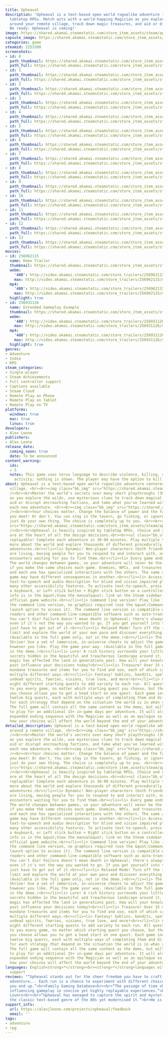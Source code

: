 ```yaml
---
title: Upheaval
description: 'Upheaval is a text-based open world roguelike adventure inspired by
  tabletop RPGs. Match wits with a world-hopping Magician as you explore the wilds
  around your remote village, track down magic treasures, and aid or disrupt factions.
  Be ready: Upheaval is coming!'
image: https://shared.akamai.steamstatic.com/store_item_assets/steam/apps/2253300/header.jpg?t=1726258880
capsule_image: https://shared.akamai.steamstatic.com/store_item_assets/steam/apps/2253300/229486f5a9de0d1e2667b8cbc94f05bf66ec002a/capsule_231x87.jpg?t=1726258880
categories: game
steamid: 2253300
screenshots:
- id: 0
  path_thumbnail: https://shared.akamai.steamstatic.com/store_item_assets/steam/apps/2253300/ss_972319f3d0324108dad2c9c1fb6b849f27fe9fbd.600x338.jpg?t=1726258880
  path_full: https://shared.akamai.steamstatic.com/store_item_assets/steam/apps/2253300/ss_972319f3d0324108dad2c9c1fb6b849f27fe9fbd.1920x1080.jpg?t=1726258880
- id: 1
  path_thumbnail: https://shared.akamai.steamstatic.com/store_item_assets/steam/apps/2253300/ss_7521e3d6b8c51d4267abae58fee7200b8673de51.600x338.jpg?t=1726258880
  path_full: https://shared.akamai.steamstatic.com/store_item_assets/steam/apps/2253300/ss_7521e3d6b8c51d4267abae58fee7200b8673de51.1920x1080.jpg?t=1726258880
- id: 2
  path_thumbnail: https://shared.akamai.steamstatic.com/store_item_assets/steam/apps/2253300/ss_fd4d46fc2bfec5e39b32be93a1c8370802b71133.600x338.jpg?t=1726258880
  path_full: https://shared.akamai.steamstatic.com/store_item_assets/steam/apps/2253300/ss_fd4d46fc2bfec5e39b32be93a1c8370802b71133.1920x1080.jpg?t=1726258880
- id: 3
  path_thumbnail: https://shared.akamai.steamstatic.com/store_item_assets/steam/apps/2253300/ss_4390ca45f85d577e2ce73c79f5d83f91b0585d04.600x338.jpg?t=1726258880
  path_full: https://shared.akamai.steamstatic.com/store_item_assets/steam/apps/2253300/ss_4390ca45f85d577e2ce73c79f5d83f91b0585d04.1920x1080.jpg?t=1726258880
- id: 4
  path_thumbnail: https://shared.akamai.steamstatic.com/store_item_assets/steam/apps/2253300/ss_d79d09f42ddabe93b1332c4710480e13ea5b2529.600x338.jpg?t=1726258880
  path_full: https://shared.akamai.steamstatic.com/store_item_assets/steam/apps/2253300/ss_d79d09f42ddabe93b1332c4710480e13ea5b2529.1920x1080.jpg?t=1726258880
- id: 5
  path_thumbnail: https://shared.akamai.steamstatic.com/store_item_assets/steam/apps/2253300/ss_c9821f5f39c7777e639afe73793e2e7fe1e8a483.600x338.jpg?t=1726258880
  path_full: https://shared.akamai.steamstatic.com/store_item_assets/steam/apps/2253300/ss_c9821f5f39c7777e639afe73793e2e7fe1e8a483.1920x1080.jpg?t=1726258880
- id: 6
  path_thumbnail: https://shared.akamai.steamstatic.com/store_item_assets/steam/apps/2253300/ss_5ceae9ced9db6bb405a76a35dfd672a3fcf1713c.600x338.jpg?t=1726258880
  path_full: https://shared.akamai.steamstatic.com/store_item_assets/steam/apps/2253300/ss_5ceae9ced9db6bb405a76a35dfd672a3fcf1713c.1920x1080.jpg?t=1726258880
- id: 7
  path_thumbnail: https://shared.akamai.steamstatic.com/store_item_assets/steam/apps/2253300/ss_853eab2976752188872b4201a10e38847835e6ae.600x338.jpg?t=1726258880
  path_full: https://shared.akamai.steamstatic.com/store_item_assets/steam/apps/2253300/ss_853eab2976752188872b4201a10e38847835e6ae.1920x1080.jpg?t=1726258880
- id: 8
  path_thumbnail: https://shared.akamai.steamstatic.com/store_item_assets/steam/apps/2253300/ss_c4c55c2c75e10652c4a6a3801b38e45efc37521b.600x338.jpg?t=1726258880
  path_full: https://shared.akamai.steamstatic.com/store_item_assets/steam/apps/2253300/ss_c4c55c2c75e10652c4a6a3801b38e45efc37521b.1920x1080.jpg?t=1726258880
- id: 9
  path_thumbnail: https://shared.akamai.steamstatic.com/store_item_assets/steam/apps/2253300/ss_db8a1a83e575329f3a2b95057e49079f4ce38f54.600x338.jpg?t=1726258880
  path_full: https://shared.akamai.steamstatic.com/store_item_assets/steam/apps/2253300/ss_db8a1a83e575329f3a2b95057e49079f4ce38f54.1920x1080.jpg?t=1726258880
- id: 10
  path_thumbnail: https://shared.akamai.steamstatic.com/store_item_assets/steam/apps/2253300/ss_f6b1efe9b365e7969de7b767e561a909075b3774.600x338.jpg?t=1726258880
  path_full: https://shared.akamai.steamstatic.com/store_item_assets/steam/apps/2253300/ss_f6b1efe9b365e7969de7b767e561a909075b3774.1920x1080.jpg?t=1726258880
- id: 11
  path_thumbnail: https://shared.akamai.steamstatic.com/store_item_assets/steam/apps/2253300/ss_ad94cd3d20fb7cae20cb6e6cbd559e3ae129ba42.600x338.jpg?t=1726258880
  path_full: https://shared.akamai.steamstatic.com/store_item_assets/steam/apps/2253300/ss_ad94cd3d20fb7cae20cb6e6cbd559e3ae129ba42.1920x1080.jpg?t=1726258880
- id: 12
  path_thumbnail: https://shared.akamai.steamstatic.com/store_item_assets/steam/apps/2253300/ss_d09160350eb4818d8313f4e83f4c2c5f9df24d6d.600x338.jpg?t=1726258880
  path_full: https://shared.akamai.steamstatic.com/store_item_assets/steam/apps/2253300/ss_d09160350eb4818d8313f4e83f4c2c5f9df24d6d.1920x1080.jpg?t=1726258880
- id: 13
  path_thumbnail: https://shared.akamai.steamstatic.com/store_item_assets/steam/apps/2253300/ss_ebcee5a4bbf8cf4fa2eb24076b25b4c6e3dc0c8b.600x338.jpg?t=1726258880
  path_full: https://shared.akamai.steamstatic.com/store_item_assets/steam/apps/2253300/ss_ebcee5a4bbf8cf4fa2eb24076b25b4c6e3dc0c8b.1920x1080.jpg?t=1726258880
movies:
- id: 256962115
  name: Demo Trailer
  thumbnail: https://shared.akamai.steamstatic.com/store_item_assets/steam/apps/256962115/movie.293x165.jpg?t=1697644106
  webm:
    '480': http://video.akamai.steamstatic.com/store_trailers/256962115/movie480_vp9.webm?t=1697644106
    max: http://video.akamai.steamstatic.com/store_trailers/256962115/movie_max_vp9.webm?t=1697644106
  mp4:
    '480': http://video.akamai.steamstatic.com/store_trailers/256962115/movie480.mp4?t=1697644106
    max: http://video.akamai.steamstatic.com/store_trailers/256962115/movie_max.mp4?t=1697644106
  highlight: true
- id: 256931126
  name: Extended Gameplay Example
  thumbnail: https://shared.akamai.steamstatic.com/store_item_assets/steam/apps/256931126/movie.293x165.jpg?t=1701894357
  webm:
    '480': http://video.akamai.steamstatic.com/store_trailers/256931126/movie480_vp9.webm?t=1701894357
    max: http://video.akamai.steamstatic.com/store_trailers/256931126/movie_max_vp9.webm?t=1701894357
  mp4:
    '480': http://video.akamai.steamstatic.com/store_trailers/256931126/movie480.mp4?t=1701894357
    max: http://video.akamai.steamstatic.com/store_trailers/256931126/movie_max.mp4?t=1701894357
  highlight: true
genres:
- Adventure
- Indie
- RPG
steam_categories:
- Single-player
- Steam Achievements
- Full controller support
- Captions available
- Steam Cloud
- Remote Play on Phone
- Remote Play on Tablet
- Remote Play on TV
platforms:
  windows: true
  mac: true
  linux: true
developers:
- Alex Leone
publishers:
- Alex Leone
release_date:
  coming_soon: true
  date: To be announced
content_warning:
  ids:
  - 5
  notes: This game uses terse language to describe violence, killing, and paranormal
    activity; nothing is shown. The player may have the option to kill in cold blood.
about: Upheaval is a text-based open world roguelike adventure centered around a remote
  village. <br><br><img class="bb_img" src="https://shared.akamai.steamstatic.com/store_item_assets/steam/apps/2253300/extras/steam-encounters-gif.gif?t=1726258880"
  /><br><br>Master the world's secrets over many short playthroughs (30-90 minutes)
  as you explore the wilds, use mysterious clues to track down magical treasures,
  aid or disrupt encroaching factions, and take what you've learned with you into
  each new adventure. <br><br><img class="bb_img" src="https://shared.akamai.steamstatic.com/store_item_assets/steam/apps/2253300/extras/steam-inventory-gif.gif?t=1726258880"
  /><br><br>Your choices matter. Change the balance of power and the fates of everyone
  you meet! Or don't. You can stay in the tavern, go fishing, or ignore everyone and
  just do your own thing. The choice is completely up to you. <br><br><img class="bb_img"
  src="https://shared.akamai.steamstatic.com/store_item_assets/steam/apps/2253300/extras/steam-map-gif.gif?t=1726258880"
  /><br><br>Upheaval is heavily inspired by tabletop RPGs. Choice and consequence
  are at the heart of all the design decisions.<br><br><ul class="bb_ul"><li> Incredibly
  replayable! Complete each adventure in 30-90 minutes. Play multiple times to learn
  more about the world and explore thousands of different procedurally randomized
  adventures.<br></li><li> Dynamic! Non-player characters (both friends and enemies)
  are living, moving people for you to respond to and interact with, not just static
  encounters waiting for you to find them.<br></li><li> Every game ends differently!
  The world changes between games, so your adventure will never be the same, even
  if you make the same choices each game. Enemies, NPCs, and treasures are all randomized,
  and each one has specialized interactions with the others. The same actions in one
  game may have different consequences in another.<br></li><li> Accessible! Complete
  text-to-speech and audio description for blind and vision impaired players, plus
  many other accessibility features. To activate text-to-speech, press Shift + T on
  a keyboard, or Left stick button + Right stick button on a controller. Full accessibility
  info is in the &quot;View the manual&quot; link on the Steam sidebar, or on the
  official game website.<br></li><li> Command line version! Play like it's 1980 with
  the command line version, no graphics required (use the &quot;Command Line&quot;
  launch option to access it). The command line version is compatible with screen
  readers and other command-line-compatible software such as auto-translators.<br></li><li>
  You can't die! Failure doesn't mean death in Upheaval; there's always a way forward,
  even if it's not the way you wanted to go. If you get yourself into trouble, you'll
  just have to get out of it.<br></li><li> Relaxed Mode! Turn off the in-game time
  limit and explore the world at your own pace and discover everything it has to offer.
  (Available in the full game only, not in the demo.)<br></li><li> The Magician's
  Shrine! Use a set of immersive, in-universe cheats to adjust the game's difficulty
  however you like. Play the game your way. (Available in the full game only, not
  in the demo.)<br></li><li> Lore! A rich history surrounds your little village, its
  secrets hidden in the beautiful and treacherous landscape around it. Discover how
  magic has affected the land in generations past. How will your knowledge of the
  past influence your decisions today?<br></li><li> Treasure! Over 15 magical and
  mundane treasures and items for you to find and use, each of which can be used in
  multiple different ways.<br></li><li> Fantasy! Goblins, bandits, spells, curses,
  undead spirits, faeries, visions, true love, and more!<br></li><li> Choose from
  eight different starting quests to add variety to each run. All quests are available
  to you every game, no matter which starting quest you choose, but the starting quest
  you choose allows you to get a head start on one quest. Each game includes the same
  twelve big quests, each with multiple ways of completing them and different consequences
  for each strategy that depend on the situation the world is in when you do it.<br></li><li>
  The full game will contain all the same content as the demo, but will allow you
  to play for an additional 15+ in-game days per adventure. It will also include an
  expanded ending sequence with the Magician as well as an epilogue so you can see
  how your choices will affect the world beyond the end of your adventure.</li></ul>
detailed_description: Upheaval is a text-based open world roguelike adventure centered
  around a remote village. <br><br><img class="bb_img" src="https://shared.akamai.steamstatic.com/store_item_assets/steam/apps/2253300/extras/steam-encounters-gif.gif?t=1726258880"
  /><br><br>Master the world's secrets over many short playthroughs (30-90 minutes)
  as you explore the wilds, use mysterious clues to track down magical treasures,
  aid or disrupt encroaching factions, and take what you've learned with you into
  each new adventure. <br><br><img class="bb_img" src="https://shared.akamai.steamstatic.com/store_item_assets/steam/apps/2253300/extras/steam-inventory-gif.gif?t=1726258880"
  /><br><br>Your choices matter. Change the balance of power and the fates of everyone
  you meet! Or don't. You can stay in the tavern, go fishing, or ignore everyone and
  just do your own thing. The choice is completely up to you. <br><br><img class="bb_img"
  src="https://shared.akamai.steamstatic.com/store_item_assets/steam/apps/2253300/extras/steam-map-gif.gif?t=1726258880"
  /><br><br>Upheaval is heavily inspired by tabletop RPGs. Choice and consequence
  are at the heart of all the design decisions.<br><br><ul class="bb_ul"><li> Incredibly
  replayable! Complete each adventure in 30-90 minutes. Play multiple times to learn
  more about the world and explore thousands of different procedurally randomized
  adventures.<br></li><li> Dynamic! Non-player characters (both friends and enemies)
  are living, moving people for you to respond to and interact with, not just static
  encounters waiting for you to find them.<br></li><li> Every game ends differently!
  The world changes between games, so your adventure will never be the same, even
  if you make the same choices each game. Enemies, NPCs, and treasures are all randomized,
  and each one has specialized interactions with the others. The same actions in one
  game may have different consequences in another.<br></li><li> Accessible! Complete
  text-to-speech and audio description for blind and vision impaired players, plus
  many other accessibility features. To activate text-to-speech, press Shift + T on
  a keyboard, or Left stick button + Right stick button on a controller. Full accessibility
  info is in the &quot;View the manual&quot; link on the Steam sidebar, or on the
  official game website.<br></li><li> Command line version! Play like it's 1980 with
  the command line version, no graphics required (use the &quot;Command Line&quot;
  launch option to access it). The command line version is compatible with screen
  readers and other command-line-compatible software such as auto-translators.<br></li><li>
  You can't die! Failure doesn't mean death in Upheaval; there's always a way forward,
  even if it's not the way you wanted to go. If you get yourself into trouble, you'll
  just have to get out of it.<br></li><li> Relaxed Mode! Turn off the in-game time
  limit and explore the world at your own pace and discover everything it has to offer.
  (Available in the full game only, not in the demo.)<br></li><li> The Magician's
  Shrine! Use a set of immersive, in-universe cheats to adjust the game's difficulty
  however you like. Play the game your way. (Available in the full game only, not
  in the demo.)<br></li><li> Lore! A rich history surrounds your little village, its
  secrets hidden in the beautiful and treacherous landscape around it. Discover how
  magic has affected the land in generations past. How will your knowledge of the
  past influence your decisions today?<br></li><li> Treasure! Over 15 magical and
  mundane treasures and items for you to find and use, each of which can be used in
  multiple different ways.<br></li><li> Fantasy! Goblins, bandits, spells, curses,
  undead spirits, faeries, visions, true love, and more!<br></li><li> Choose from
  eight different starting quests to add variety to each run. All quests are available
  to you every game, no matter which starting quest you choose, but the starting quest
  you choose allows you to get a head start on one quest. Each game includes the same
  twelve big quests, each with multiple ways of completing them and different consequences
  for each strategy that depend on the situation the world is in when you do it.<br></li><li>
  The full game will contain all the same content as the demo, but will allow you
  to play for an additional 15+ in-game days per adventure. It will also include an
  expanded ending sequence with the Magician as well as an epilogue so you can see
  how your choices will affect the world beyond the end of your adventure.</li></ul>
languages: English<strong>*</strong><br><strong>*</strong>languages with full audio
  support
reviews: "“Upheaval stands out for the sheer freedom you have to craft your own fantasy
  adventure... Each run is a chance to experiment with different choices and see where
  you end up.”<br>Family Gaming Database<br><br>“The passage of time shapes your actions,
  influencing gameplay in concise yet highly replayable experiences.”<br>Turn Based
  Lovers<br><br>“Upheaval has managed to capture the spirit and mysteriousness of
  the classic text-based genre of the 80s yet modernised it.”<br>He is Spartacus<br>"
support_info:
  url: https://alexjleone.com/projects/upheaval/feedback
  email: ''
tags:
- adventure
- rpg
---
```


